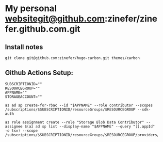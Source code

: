 # My personal websitegit@github.com:zinefer/zinefer.github.com.git

## Install notes

```
git clone git@github.com:zinefer/hugo-carbon.git themes/carbon
```

## Github Actions Setup:

```
SUBSCRIPTIONID=""
RESOURCEGROUP=""
APPNAME=""
STORAGEACCOUNT=""

az ad sp create-for-rbac --id "$APPNAME" --role contributor --scopes /subscriptions/$SUBSCRIPTIONID/resourceGroups/$RESOURCEGROUP --sdk-auth

az role assignment create --role "Storage Blob Data Contributor" --assignee $(az ad sp list --display-name "$APPNAME" --query "[].appId" -o tsv) --scope /subscriptions/$SUBSCRIPTIONID/resourceGroups/$RESOURCEGROUP/providers/Microsoft.Storage/storageAccounts/$STORAGEACCOUNT
```
